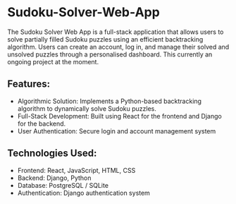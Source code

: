 # Sudoku-Solver-Web-App
The Sudoku Solver Web App is a full-stack application that allows users to solve partially filled Sudoku puzzles using an efficient backtracking algorithm. Users can create an account, log in, and manage their solved and unsolved puzzles through a personalised dashboard. This currently an ongoing project at the moment.

## Features:

- Algorithmic Solution: Implements a Python-based backtracking algorithm to dynamically solve Sudoku puzzles.
- Full-Stack Development: Built using React for the frontend and Django for the backend.
- User Authentication: Secure login and account management system

## Technologies Used:

- Frontend: React, JavaScript, HTML, CSS
- Backend: Django, Python
- Database: PostgreSQL / SQLite
- Authentication: Django authentication system
